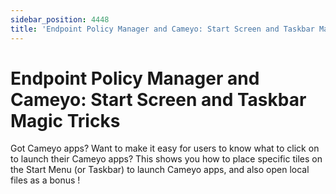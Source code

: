 ```yaml
---
sidebar_position: 4448
title: 'Endpoint Policy Manager and Cameyo: Start Screen and Taskbar Magic Tricks'
---
```


# Endpoint Policy Manager and Cameyo: Start Screen and Taskbar Magic Tricks

Got Cameyo apps? Want to make it easy for users to know what to click on to launch their Cameyo apps? This shows you how to place specific tiles on the Start Menu (or Taskbar) to launch Cameyo apps, and also open local files as a bonus !